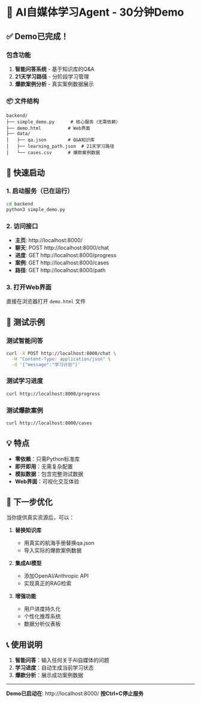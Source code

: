 # 🚀 AI自媒体学习Agent - 30分钟Demo

## ✅ Demo已完成！

### 包含功能
1. **智能问答系统** - 基于知识库的Q&A
2. **21天学习路径** - 分阶段学习管理
3. **爆款案例分析** - 真实案例数据展示

### 📦 文件结构
```
backend/
├── simple_demo.py      # 核心服务（无需依赖）
├── demo.html          # Web界面
├── data/
│   ├── qa.json        # Q&A知识库
│   ├── learning_path.json  # 21天学习路径
│   └── cases.csv      # 爆款案例数据
```

## 🎯 快速启动

### 1. 启动服务（已在运行）
```bash
cd backend
python3 simple_demo.py
```

### 2. 访问接口
- **主页**: http://localhost:8000/
- **聊天**: POST http://localhost:8000/chat
- **进度**: GET http://localhost:8000/progress
- **案例**: GET http://localhost:8000/cases
- **路径**: GET http://localhost:8000/path

### 3. 打开Web界面
直接在浏览器打开 `demo.html` 文件

## 🧪 测试示例

### 测试智能问答
```bash
curl -X POST http://localhost:8000/chat \
  -H "Content-Type: application/json" \
  -d '{"message":"学习计划"}'
```

### 测试学习进度
```bash
curl http://localhost:8000/progress
```

### 测试爆款案例
```bash
curl http://localhost:8000/cases
```

## 💡 特点
- **零依赖**：只需Python标准库
- **即开即用**：无需复杂配置
- **模拟数据**：包含完整测试数据
- **Web界面**：可视化交互体验

## 🔄 下一步优化

当你提供真实资源后，可以：

1. **替换知识库**
   - 用真实的航海手册替换qa.json
   - 导入实际的爆款案例数据

2. **集成AI模型**
   - 添加OpenAI/Anthropic API
   - 实现真正的RAG检索

3. **增强功能**
   - 用户进度持久化
   - 个性化推荐系统
   - 数据分析仪表板

## 📞 使用说明

1. **智能问答**：输入任何关于AI自媒体的问题
2. **学习进度**：自动生成当前学习状态
3. **爆款分析**：展示成功案例数据

---

**Demo已启动在**: http://localhost:8000/
**按Ctrl+C停止服务**